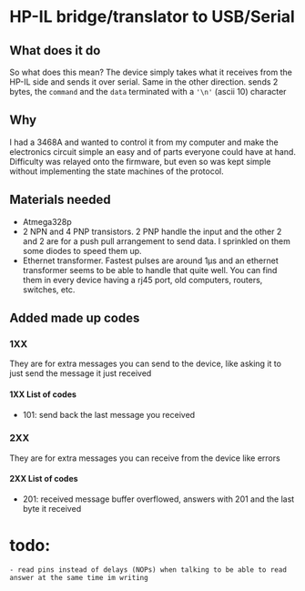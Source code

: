 # HP-IL bridge/translator to USB/Serial

## What does it do
So what does this mean? The device simply takes what it receives from the HP-IL side and sends it over serial. Same in the other direction. sends 2 bytes, the `command` and the `data` terminated with a `'\n'` (ascii 10) character

## Why
I had a 3468A and wanted to control it from my computer and make the electronics circuit simple an easy and of parts everyone could have at hand. Difficulty was relayed onto the firmware, but even so was kept simple without implementing the state machines of the protocol.

## Materials needed
- Atmega328p
- 2 NPN and 4 PNP transistors. 2 PNP handle the input and the other 2 and 2 are for a push pull arrangement to send data. I sprinkled on them some diodes to speed them up.
- Ethernet transformer. Fastest pulses are around 1µs and an ethernet transformer seems to be able to handle that quite well. You can find them in every device having a rj45 port, old computers, routers, switches, etc.



## Added made up codes

### 1XX

They are for extra messages you can send to the device, like asking it to just send the message it just received

#### 1XX List of codes
- 101: send back the last message you received

### 2XX

They are for extra messages you can receive from the device  like errors

#### 2XX List of codes
- 201: received message buffer overflowed, answers with 201 and the last byte it received



# todo:
	- read pins instead of delays (NOPs) when talking to be able to read answer at the same time im writing